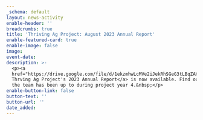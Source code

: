 ```yaml
---
_schema: default
layout: news-activity
enable-header: ''
breadcrumbs: true
title: 'Thriving Ag Project: August 2023 Annual Report'
enable-featured-card: true
enable-image: false
image:
event-date:
description: >-
  <p><a
  href="https://drive.google.com/file/d/1ekzmhwLcMVe2iJekRhSGeG3tLBqZAHoH/view?usp=sharing">The
  Thrving Ag Project's 2023 Annual Report</a> is now available. Find out what
  the team has been up to during project year 4.&nbsp;</p>
enable-button-link: false
button-text: ''
button-url: ''
date_added:
---
```

